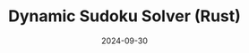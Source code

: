 ---
draft: false
title: "Dynamic Sudoku Solver (Rust)"
description: "The development of a fast random pathfinder which self-optimizes."
date: 2024-09-30
url: https://github.com/nTh0rn/rust-pseudokude
tags: ["Rust", "Code Optimization", "Mathematics", "Algorithmic Design", "Problem Solving"]
external: true
---